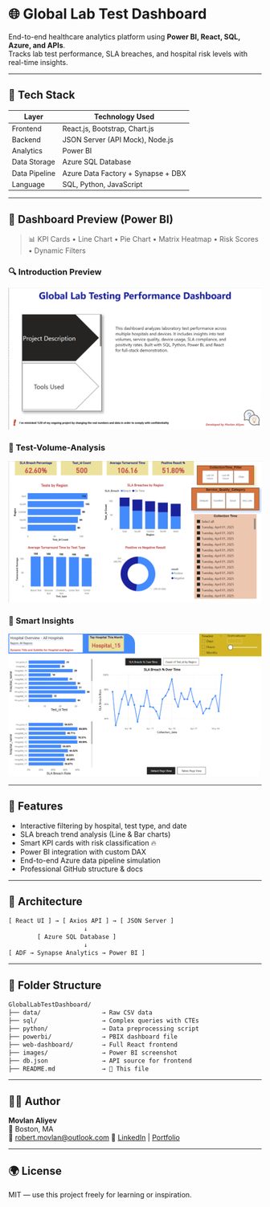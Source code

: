 # 🌐 Global Lab Test Dashboard

End-to-end healthcare analytics platform using **Power BI, React, SQL, Azure, and APIs**.  
Tracks lab test performance, SLA breaches, and hospital risk levels with real-time insights.

---

## 🚀 Tech Stack

| Layer         | Technology Used                     |
|---------------|--------------------------------------|
| Frontend      | React.js, Bootstrap, Chart.js        |
| Backend       | JSON Server (API Mock), Node.js      |
| Analytics     | Power BI                             |
| Data Storage  | Azure SQL Database                   |
| Data Pipeline | Azure Data Factory + Synapse + DBX   |
| Language      | SQL, Python, JavaScript              |

---

## 📸 Dashboard Preview (Power BI)

> 📊 KPI Cards • Line Chart • Pie Chart • Matrix Heatmap • Risk Scores • Dynamic Filters

### 🔍 Introduction Preview
![Introduction](images/dashboard-introduction.png)

### 🧩 Test-Volume-Analysis
![Interactive charts and Date](images/dashboard-test-volume-analysis.png)

### 🔎 Smart Insights
![Hospital Overview](images/dashboard-hospital-overview.png)

---

## 🧪 Features

- Interactive filtering by hospital, test type, and date
- SLA breach trend analysis (Line & Bar charts)
- Smart KPI cards with risk classification 🔥
- Power BI integration with custom DAX
- End-to-end Azure data pipeline simulation
- Professional GitHub structure & docs

---

## 🧠 Architecture

```
[ React UI ] → [ Axios API ] → [ JSON Server ]  
                     ↓  
        [ Azure SQL Database ]  
                     ↓  
[ ADF → Synapse Analytics → Power BI ]
```

---

## 📂 Folder Structure

```
GlobalLabTestDashboard/
├── data/                 → Raw CSV data
├── sql/                  → Complex queries with CTEs
├── python/               → Data preprocessing script
├── powerbi/              → PBIX dashboard file
├── web-dashboard/        → Full React frontend
├── images/               → Power BI screenshot
├── db.json               → API source for frontend
├── README.md             → 📖 This file
```

---

## 🧑‍💻 Author

**Movlan Aliyev**  
📍 Boston, MA  
📧 robert.movlan@outlook.com
🔗 [LinkedIn](https://www.linkedin.com/in/movlan-aliyev/) | [Portfolio](#)

---

## 🌍 License

MIT — use this project freely for learning or inspiration.